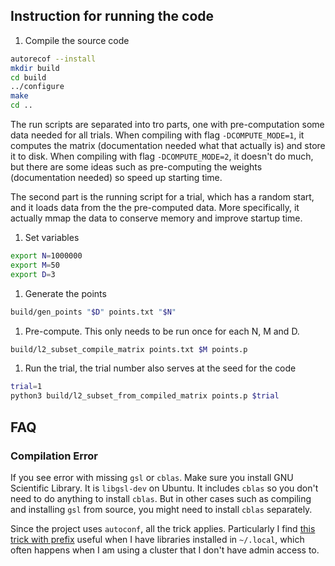 ## Instruction for running the code

1. Compile the source code
```bash
autorecof --install
mkdir build
cd build
../configure
make
cd ..
```

The run scripts are separated into tro parts, one with pre-computation some data needed for all trials. When compiling with flag `-DCOMPUTE_MODE=1`, it computes the matrix (documentation needed what that actually is) and store it to disk. When compiling with flag `-DCOMPUTE_MODE=2`, it doesn't do much, but there are some ideas such as pre-computing the weights (documentation needed) so speed up starting time. 

The second part is the running script for a trial, which has a random start, and it loads data from the the pre-computed data. More specifically, it actually mmap the data to conserve memory and improve startup time.

1. Set variables
```bash
export N=1000000
export M=50
export D=3
```

1. Generate the points
```bash
build/gen_points "$D" points.txt "$N"
```

1. Pre-compute. This only needs to be run once for each N, M and D.
```bash
build/l2_subset_compile_matrix points.txt $M points.p
```

1. Run the trial, the trial number also serves at the seed for the code
```bash
trial=1
python3 build/l2_subset_from_compiled_matrix points.p $trial
```

## FAQ

### Compilation Error

If you see error with missing `gsl` or `cblas`. Make sure you install GNU Scientific Library. It is `libgsl-dev` on Ubuntu. It includes `cblas` so you don't need to do anything to install `cblas`. But in other cases such as compiling and installing `gsl` from source, you might need to install `cblas` separately. 

Since the project uses `autoconf`, all the trick applies. Particularly I find [this trick with prefix](https://stackoverflow.com/questions/7561509/how-to-add-include-and-lib-paths-to-configure-make-cycle) useful when I have libraries installed in `~/.local`, which often happens when I am using a cluster that I don't have admin access to.

